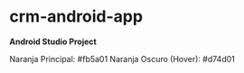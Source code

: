 crm-android-app
==========================

<b>Android Studio Project</b>

Naranja Principal: #fb5a01
Naranja Oscuro (Hover): #d74d01